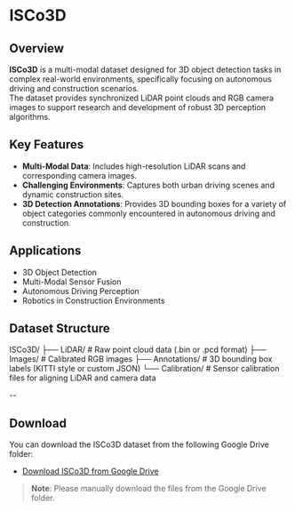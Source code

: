 # ISCo3D

## Overview
**ISCo3D** is a multi-modal dataset designed for 3D object detection tasks in complex real-world environments, specifically focusing on autonomous driving and construction scenarios.  
The dataset provides synchronized LiDAR point clouds and RGB camera images to support research and development of robust 3D perception algorithms.

## Key Features
- **Multi-Modal Data**: Includes high-resolution LiDAR scans and corresponding camera images.
- **Challenging Environments**: Captures both urban driving scenes and dynamic construction sites.
- **3D Detection Annotations**: Provides 3D bounding boxes for a variety of object categories commonly encountered in autonomous driving and construction.

## Applications
- 3D Object Detection
- Multi-Modal Sensor Fusion
- Autonomous Driving Perception
- Robotics in Construction Environments
  
## Dataset Structure
ISCo3D/
├── LiDAR/ # Raw point cloud data (.bin or .pcd format)
├── Images/ # Calibrated RGB images
├── Annotations/ # 3D bounding box labels (KITTI style or custom JSON)
└── Calibration/ # Sensor calibration files for aligning LiDAR and camera data

--

## Download

You can download the ISCo3D dataset from the following Google Drive folder:

- [Download ISCo3D from Google Drive](https://drive.google.com/drive/folders/1vHrkQ6bmJ6aAc8K9YfH1GwV49tURdmz8?usp=drive_link)

> **Note**: Please manually download the files from the Google Drive folder.
